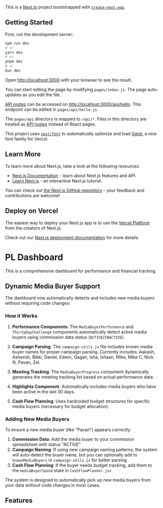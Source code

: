This is a [Next.js](https://nextjs.org) project bootstrapped with [`create-next-app`](https://nextjs.org/docs/pages/api-reference/create-next-app).

## Getting Started

First, run the development server:

```bash
npm run dev
# or
yarn dev
# or
pnpm dev
# or
bun dev
```

Open [http://localhost:3000](http://localhost:3000) with your browser to see the result.

You can start editing the page by modifying `pages/index.js`. The page auto-updates as you edit the file.

[API routes](https://nextjs.org/docs/pages/building-your-application/routing/api-routes) can be accessed on [http://localhost:3000/api/hello](http://localhost:3000/api/hello). This endpoint can be edited in `pages/api/hello.js`.

The `pages/api` directory is mapped to `/api/*`. Files in this directory are treated as [API routes](https://nextjs.org/docs/pages/building-your-application/routing/api-routes) instead of React pages.

This project uses [`next/font`](https://nextjs.org/docs/pages/building-your-application/optimizing/fonts) to automatically optimize and load [Geist](https://vercel.com/font), a new font family for Vercel.

## Learn More

To learn more about Next.js, take a look at the following resources:

- [Next.js Documentation](https://nextjs.org/docs) - learn about Next.js features and API.
- [Learn Next.js](https://nextjs.org/learn-pages-router) - an interactive Next.js tutorial.

You can check out [the Next.js GitHub repository](https://github.com/vercel/next.js) - your feedback and contributions are welcome!

## Deploy on Vercel

The easiest way to deploy your Next.js app is to use the [Vercel Platform](https://vercel.com/new?utm_medium=default-template&filter=next.js&utm_source=create-next-app&utm_campaign=create-next-app-readme) from the creators of Next.js.

Check out our [Next.js deployment documentation](https://nextjs.org/docs/pages/building-your-application/deploying) for more details.

# PL Dashboard

This is a comprehensive dashboard for performance and financial tracking.

## Dynamic Media Buyer Support

The dashboard now automatically detects and includes new media buyers without requiring code changes:

### How it Works

1. **Performance Components**: The `MediaBuyerPerformance` and `ThirtyDayChallenge` components automatically detect active media buyers using commission data status (`ACTIVE`/`INACTIVE`).

2. **Campaign Parsing**: The `campaign-utils.js` file includes known media buyer names for proper campaign parsing. Currently includes: Aakash, Asheesh, Bikki, Daniel, Edwin, Gagan, Isha, Ishaan, Mike, Mike C, Nick N, Pavan, Zel.

3. **Meeting Tracking**: The `MediaBuyerProgress` component dynamically generates the meeting tracking list based on actual performance data.

4. **Highlights Component**: Automatically includes media buyers who have been active in the last 30 days.

5. **Cash Flow Planning**: Uses hardcoded budget structures for specific media buyers (necessary for budget allocation).

### Adding New Media Buyers

To ensure a new media buyer (like "Pavan") appears correctly:

1. **Commission Data**: Add the media buyer to your commission spreadsheet with status "ACTIVE"
2. **Campaign Naming**: If using new campaign naming patterns, the system will auto-detect the buyer name, but you can optionally add to `knownMediaBuyers` in `campaign-utils.js` for better parsing
3. **Cash Flow Planning**: If the buyer needs budget tracking, add them to the `mediaBuyerSpend` state in `CashFlowPlanner.jsx`

The system is designed to automatically pick up new media buyers from your data without code changes in most cases.

## Features
